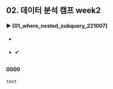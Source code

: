 ####
## 02. 데이터 분석 캠프 week2
#### ► [01_where_nested_subquery_221007]
- 
####
- ✔︎  
##
#### 0000
``` SQL
test
```
####
